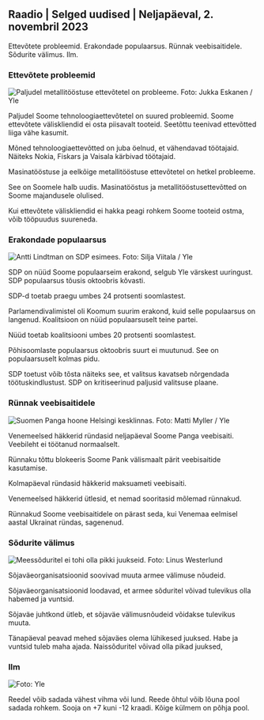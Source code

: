 ## Raadio \| Selged uudised \| Neljapäeval, 2. novembril 2023

Ettevõtete probleemid. Erakondade populaarsus. Rünnak veebisaitidele. Sõdurite välimus. Ilm.

### Ettevõtete probleemid

![Paljudel metallitööstuse ettevõtetel on probleeme. Foto: Jukka Eskanen / Yle](https://images.cdn.yle.fi/image/upload/c_crop,h_2268,w_4031,x_0,y_410/ar_1.7777777777777777,c_fill,g_faces,h_1270,/w_prd/c_cropq_auto:eco/f_auto/fl_lossy/v1698216498/39-11907536538b9d499762)

Paljudel Soome tehnoloogiaettevõtetel on suured probleemid. Soome ettevõtete väliskliendid ei osta piisavalt tooteid. Seetõttu teenivad ettevõtted liiga vähe kasumit.

Mõned tehnoloogiaettevõtted on juba öelnud, et vähendavad töötajaid. Näiteks Nokia, Fiskars ja Vaisala kärbivad töötajaid.

Masinatööstuse ja eelkõige metallitööstuse ettevõtetel on hetkel probleeme.

See on Soomele halb uudis. Masinatööstus ja metallitööstusettevõtted on Soome majandusele olulised.

Kui ettevõtete väliskliendid ei hakka peagi rohkem Soome tooteid ostma, võib tööpuudus suureneda.

### Erakondade populaarsus

![Antti Lindtman on SDP esimees. Foto: Silja Viitala / Yle](https://images.cdn.yle.fi/image/upload/c_crop,h_2241,w_3984,x_0,y_0/ar_1.7777777777777777,c_fill,g_faces,h_675,/.dpr1_200,/.q_auto:eco/f_auto/fl_lossy/v1696930784/39-118400565251b6be058f)

SDP on nüüd Soome populaarseim erakond, selgub Yle värskest uuringust. SDP populaarsus tõusis oktoobris kõvasti.

SDP-d toetab praegu umbes 24 protsenti soomlastest.

Parlamendivalimistel oli Koomum suurim erakond, kuid selle populaarsus on langenud. Koalitsioon on nüüd populaarsuselt teine partei.

Nüüd toetab koalitsiooni umbes 20 protsenti soomlastest.

Põhisoomlaste populaarsus oktoobris suurt ei muutunud. See on populaarsuselt kolmas pidu.

SDP toetust võib tõsta näiteks see, et valitsus kavatseb nõrgendada töötuskindlustust. SDP on kritiseerinud paljusid valitsuse plaane.

### Rünnak veebisaitidele

![Suomen Panga hoone Helsingi kesklinnas. Foto: Matti Myller / Yle ](https://images.cdn.yle.fi/image/upload/c_crop,h_1391,w_2472,x_0,y_112/ar_1.7777777777777777,c_fill,g_faces,h_1210,/w_prdq_auto:eco/f_auto/fl_lossy/v1587997073/39-6686595ea6e8fc70cab)

Venemeelsed häkkerid ründasid neljapäeval Soome Panga veebisaiti. Veebileht ei töötanud normaalselt.

Rünnaku tõttu blokeeris Soome Pank välismaalt pärit veebisaitide kasutamise.

Kolmapäeval ründasid häkkerid maksuameti veebisaiti.

Venemeelsed häkkerid ütlesid, et nemad sooritasid mõlemad rünnakud.

Rünnakud Soome veebisaitidele on pärast seda, kui Venemaa eelmisel aastal Ukrainat ründas, sagenenud.

### Sõdurite välimus

![Meessõduritel ei tohi olla pikki juukseid. Foto: Linus Westerlund](https://images.cdn.yle.fi/image/upload/c_crop,h_3375,w_6000,x_0,y_522/ar_1.7777777777777777,c_fill,g_faces,h_675,.dpr_auto1eco/f_auto/fl_lossy/v1688460639/39-113784464a3db01e8a65)

Sõjaväeorganisatsioonid soovivad muuta armee välimuse nõudeid.

Sõjaväeorganisatsioonid loodavad, et armee sõduritel võivad tulevikus olla habemed ja vuntsid.

Sõjaväe juhtkond ütleb, et sõjaväe välimusnõudeid võidakse tulevikus muuta.

Tänapäeval peavad mehed sõjaväes olema lühikesed juuksed. Habe ja vuntsid tuleb maha ajada. Naissõduritel võivad olla pikad juuksed,

### Ilm

![ Foto: Yle](https://images.cdn.yle.fi/image/upload/c_crop,h_1080,w_1919,x_0,y_0/ar_1.7777777777777777,c_fill,g_faces,h_675/d_prq_1200/d_prq_120.:eco/f_auto/fl_lossy/v1698940434/39-11951316543c5fbc620f)

Reedel võib sadada vähest vihma või lund. Reede õhtul võib lõuna pool sadada rohkem. Sooja on +7 kuni -12 kraadi. Kõige külmem on põhja pool.